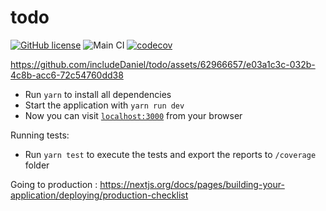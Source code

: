 # todo

[![GitHub license](https://img.shields.io/badge/license-MIT-blue.svg)](https://github.com/includeDaniel/todo/blob/main/LICENSE)
![Main CI](https://github.com/includevitor/todo/actions/workflows/main.yml/badge.svg)
[![codecov](https://codecov.io/gh/includeDaniel/todo/branch/main/graph/badge.svg)](https://codecov.io/gh/includeDaniel/todo)

https://github.com/includeDaniel/todo/assets/62966657/e03a1c3c-032b-4c8b-acc6-72c54760dd38

-   Run `yarn` to install all dependencies
-   Start the application with `yarn run dev`
-   Now you can visit [`localhost:3000`](http://localhost:3000) from your browser

Running tests:

-   Run `yarn test` to execute the tests and export the reports to `/coverage` folder

Going to production : https://nextjs.org/docs/pages/building-your-application/deploying/production-checklist
